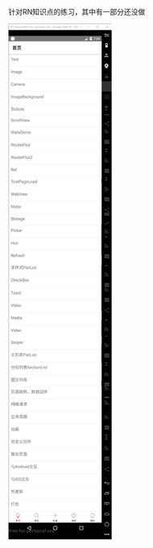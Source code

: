 针对RN知识点的练习，其中有一部分还没做



![image](https://raw.githubusercontent.com/Urwateryi/MarkDownPic/master/ReactNativeDemoOne/ReactNativeDemoOne.jpg)